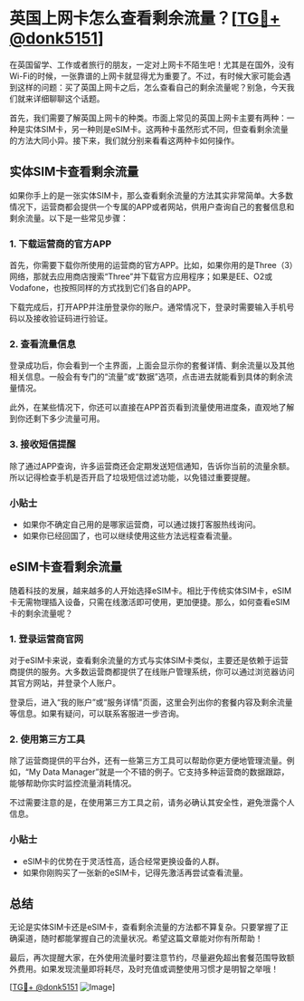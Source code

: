 # 英国上网卡怎么查看剩余流量？[[TG💪+ @donk5151](https://t.me/s/donk5151)]

在英国留学、工作或者旅行的朋友，一定对上网卡不陌生吧！尤其是在国外，没有Wi-Fi的时候，一张靠谱的上网卡就显得尤为重要了。不过，有时候大家可能会遇到这样的问题：买了英国上网卡之后，怎么查看自己的剩余流量呢？别急，今天我们就来详细聊聊这个话题。

首先，我们需要了解英国上网卡的种类。市面上常见的英国上网卡主要有两种：一种是实体SIM卡，另一种则是eSIM卡。这两种卡虽然形式不同，但查看剩余流量的方法大同小异。接下来，我们就分别来看看这两种卡如何操作。

## 实体SIM卡查看剩余流量

如果你手上的是一张实体SIM卡，那么查看剩余流量的方法其实非常简单。大多数情况下，运营商都会提供一个专属的APP或者网站，供用户查询自己的套餐信息和剩余流量。以下是一些常见步骤：

### 1. 下载运营商的官方APP

首先，你需要下载你所使用的运营商的官方APP。比如，如果你用的是Three（3）网络，那就去应用商店搜索“Three”并下载官方应用程序；如果是EE、O2或Vodafone，也按照同样的方式找到它们各自的APP。

下载完成后，打开APP并注册登录你的账户。通常情况下，登录时需要输入手机号码以及接收验证码进行验证。

### 2. 查看流量信息

登录成功后，你会看到一个主界面，上面会显示你的套餐详情、剩余流量以及其他相关信息。一般会有专门的“流量”或“数据”选项，点击进去就能看到具体的剩余流量情况。

此外，在某些情况下，你还可以直接在APP首页看到流量使用进度条，直观地了解到你还剩下多少流量可用。

### 3. 接收短信提醒

除了通过APP查询，许多运营商还会定期发送短信通知，告诉你当前的流量余额。所以记得检查手机是否开启了垃圾短信过滤功能，以免错过重要提醒。

### 小贴士

- 如果你不确定自己用的是哪家运营商，可以通过拨打客服热线询问。
- 如果你已经回国了，也可以继续使用这些方法远程查看流量。

## eSIM卡查看剩余流量

随着科技的发展，越来越多的人开始选择eSIM卡。相比于传统实体SIM卡，eSIM卡无需物理插入设备，只需在线激活即可使用，更加便捷。那么，如何查看eSIM卡的剩余流量呢？

### 1. 登录运营商官网

对于eSIM卡来说，查看剩余流量的方式与实体SIM卡类似，主要还是依赖于运营商提供的服务。大多数运营商都提供了在线账户管理系统，你可以通过浏览器访问其官方网站，并登录个人账户。

登录后，进入“我的账户”或“服务详情”页面，这里会列出你的套餐内容及剩余流量等信息。如果有疑问，可以联系客服进一步咨询。

### 2. 使用第三方工具

除了运营商提供的平台外，还有一些第三方工具可以帮助你更方便地管理流量。例如，“My Data Manager”就是一个不错的例子。它支持多种运营商的数据跟踪，能够帮助你实时监控流量消耗情况。

不过需要注意的是，在使用第三方工具之前，请务必确认其安全性，避免泄露个人信息。

### 小贴士

- eSIM卡的优势在于灵活性高，适合经常更换设备的人群。
- 如果你刚购买了一张新的eSIM卡，记得先激活再尝试查看流量。

## 总结

无论是实体SIM卡还是eSIM卡，查看剩余流量的方法都不算复杂。只要掌握了正确渠道，随时都能掌握自己的流量状况。希望这篇文章能对你有所帮助！

最后，再次提醒大家，在外使用流量时要注意节约，尽量避免超出套餐范围导致额外费用。如果发现流量即将耗尽，及时充值或调整使用习惯才是明智之举哦！

[[TG💪+ @donk5151](https://t.me/s/donk5151) ![Image](https://i.postimg.cc/rwNCRYN7/Snipaste-2025-04-30-17-27-05.png)]